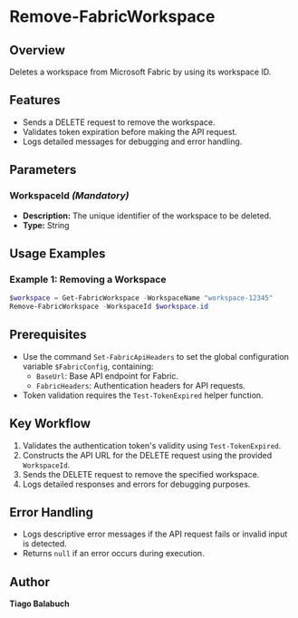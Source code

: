 # Remove-FabricWorkspace

## Overview

Deletes a workspace from Microsoft Fabric by using its workspace ID.

## Features

- Sends a DELETE request to remove the workspace.
- Validates token expiration before making the API request.
- Logs detailed messages for debugging and error handling.

## Parameters

### WorkspaceId *(Mandatory)*

- **Description:** The unique identifier of the workspace to be deleted.
- **Type:** String

## Usage Examples

### Example 1: Removing a Workspace

```powershell
$workspace = Get-FabricWorkspace -WorkspaceName "workspace-12345"
Remove-FabricWorkspace -WorkspaceId $workspace.id 
```

## Prerequisites

- Use the command `Set-FabricApiHeaders` to set the global configuration variable `$FabricConfig`, containing:
  - `BaseUrl`: Base API endpoint for Fabric.
  - `FabricHeaders`: Authentication headers for API requests.
- Token validation requires the `Test-TokenExpired` helper function.

## Key Workflow

1. Validates the authentication token's validity using `Test-TokenExpired`.
2. Constructs the API URL for the DELETE request using the provided `WorkspaceId`.
3. Sends the DELETE request to remove the specified workspace.
4. Logs detailed responses and errors for debugging purposes.

## Error Handling

- Logs descriptive error messages if the API request fails or invalid input is detected.
- Returns `null` if an error occurs during execution.

## Author

**Tiago Balabuch**